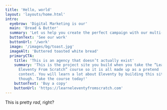 ```yaml
---
title: 'Hello, world'
layout: 'layouts/home.html'
intro:
  eyebrow: 'Digital Marketing is our'
  main: 'Bread & Butter'
  summary: 'Let us help you create the perfect campaign with our multi-faceted team of talented creatives.'
  buttonText: 'See our work'
  buttonUrl: '/work'
  image: '/images/bg/toast.jpg'
  imageAlt: 'Buttered toasted white bread'
  primaryCTA:
    title: 'This is an agency that doesn’t actually exist'
    summary: 'This is the project site you build when you take the “Learn
      Eleventy From Scratch” course so it is all made up as a pretend
      context. You will learn a lot about Eleventy by building this site
      though. Take the course today!'
    buttonText: 'Buy a copy'
    buttonUrl: 'https://learneleventyfromscratch.com'
---
```

This is pretty _rad_, right?